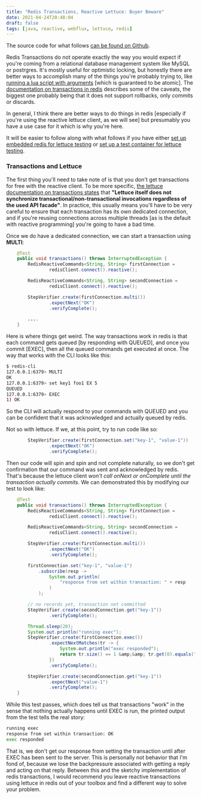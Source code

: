 ```yaml
---
title: "Redis Transactions, Reactive Lettuce: Buyer Beware"
date: 2021-04-24T20:48:04
draft: false
tags: [java, reactive, webflux, lettuce, redis]
---
```


The source code for what follows [can be found on Github](https://github.com/nfisher23/reactive-programming-webflux).

Redis Transactions do not operate exactly the way you would expect if you're coming from a relational database management system like MySQL or postrgres. It's mostly useful for optimistic locking, but honestly there are better ways to accomplish many of the things you're probably trying to, like [running a lua script with arguments](https://nickolasfisher.com/blog/How-to-Run-a-Lua-Script-against-Redis-using-Lettuce) \[which is guaranteed to be atomic\]. The [documentation on transactions in redis](https://redis.io/topics/transactions) describes some of the caveats, the biggest one probably being that it does not support rollbacks, only commits or discards.

In general, I think there are better ways to do things in redis \[especially if you're using the reactive lettuce client, as we will see\] but presumably you have a use case for it which is why you're here.

It will be easier to follow along with what follows if you have either [set up embedded redis for lettuce testing](https://nickolasfisher.com/blog/How-to-use-Embedded-Redis-to-Test-a-Lettuce-Client-in-Spring-Boot-Webflux) or [set up a test container for lettuce testing](https://nickolasfisher.com/blog/How-to-use-a-Redis-Test-Container-with-LettuceSpring-Boot-Webflux).

### Transactions and Lettuce

The first thing you'll need to take note of is that you don't get transactions for free with the reactive client. To be more specific, [the lettuce documentation on transactions states](https://github.com/lettuce-io/lettuce-core/wiki/Transactions) that **"Lettuce itself does not synchronize transactional/non-transactional invocations regardless of the used API facade"**. In practice, this usually means you'll have to be very careful to ensure that each transaction has its own dedicated connection, and if you're reusing connections across multiple threads \[as is the default with reactive programming\] you're going to have a bad time.

Once we do have a dedicated connection, we can start a transaction using **MULTI**:

```java
    @Test
    public void transactions() throws InterruptedException {
        RedisReactiveCommands<String, String> firstConnection =
                redisClient.connect().reactive();

        RedisReactiveCommands<String, String> secondConnection =
                redisClient.connect().reactive();

        StepVerifier.create(firstConnection.multi())
                .expectNext("OK")
                .verifyComplete();

        ....
    }

```

Here is where things get weird. The way transactions work in redis is that each command gets queued \[by responding with QUEUED\], and once you commit \[EXEC\], then all the queued commands get executed at once. The way that works with the CLI looks like this:

```bash
$ redis-cli
127.0.0.1:6379> MULTI
OK
127.0.0.1:6379> set key1 foo1 EX 5
QUEUED
127.0.0.1:6379> EXEC
1) OK

```

So the CLI will actually respond to your commands with QUEUED and you can be confident that it was acknowledged and actually queued by redis.

Not so with lettuce. If we, at this point, try to run code like so:

```java
        StepVerifier.create(firstConnection.set("key-1", "value-1"))
                .expectNext("OK")
                .verifyComplete();

```

Then our code will spin and spin and not complete naturally, so we don't get confirmation that our command was sent and acknowledged by redis. That's because the lettuce client _won't call onNext or onComplete until the transaction actually commits_. We can demonstrated this by modifying our test to look like:

```java
    @Test
    public void transactions() throws InterruptedException {
        RedisReactiveCommands<String, String> firstConnection =
                redisClient.connect().reactive();

        RedisReactiveCommands<String, String> secondConnection =
                redisClient.connect().reactive();

        StepVerifier.create(firstConnection.multi())
                .expectNext("OK")
                .verifyComplete();

        firstConnection.set("key-1", "value-1")
            .subscribe(resp ->
                System.out.println(
                    "response from set within transaction: " + resp
                )
            );

        // no records yet, transaction not committed
        StepVerifier.create(secondConnection.get("key-1"))
                .verifyComplete();

        Thread.sleep(20);
        System.out.println("running exec");
        StepVerifier.create(firstConnection.exec())
                .expectNextMatches(tr -> {
                    System.out.println("exec responded");
                    return tr.size() == 1 &amp;&amp; tr.get(0).equals("OK");
                })
                .verifyComplete();

        StepVerifier.create(secondConnection.get("key-1"))
                .expectNext("value-1")
                .verifyComplete();
    }

```

While this test passes, which does tell us that transactions "work" in the sense that nothing actually happens until EXEC is run, the printed output from the test tells the real story:

```bash
running exec
response from set within transaction: OK
exec responded

```

That is, we don't get our response from setting the transaction until after EXEC has been sent to the server. This is personally not behavior that I'm fond of, because we lose the backpressure associated with getting a reply and acting on that reply. Between this and the sketchy implementation of redis transactions, I would recommend you leave reactive transactions using lettuce in redis out of your toolbox and find a different way to solve your problem.
